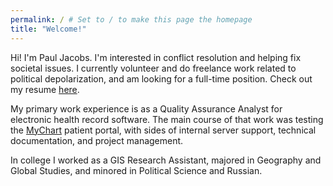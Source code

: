 ```yaml
---
permalink: / # Set to / to make this page the homepage
title: "Welcome!"
---
```


Hi! I'm Paul Jacobs. I'm interested in conflict resolution and helping fix societal issues. I currently volunteer and do freelance work related to political depolarization, and am looking for a full-time position. Check out my resume [here](/resume.md).

My primary work experience is as a Quality Assurance Analyst for electronic health record software. The main course of that work was testing the [MyChart](https://www.mychart.org/) patient portal, with sides of internal server support, technical documentation, and project management. 

In college I worked as a GIS Research Assistant, majored in Geography and Global Studies, and minored in Political Science and Russian.